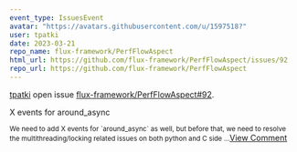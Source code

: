 ```yaml
---
event_type: IssuesEvent
avatar: "https://avatars.githubusercontent.com/u/1597518?"
user: tpatki
date: 2023-03-21
repo_name: flux-framework/PerfFlowAspect
html_url: https://github.com/flux-framework/PerfFlowAspect/issues/92
repo_url: https://github.com/flux-framework/PerfFlowAspect
---
```


<a href='https://github.com/tpatki' target='_blank'>tpatki</a> open issue <a href='https://github.com/flux-framework/PerfFlowAspect/issues/92' target='_blank'>flux-framework/PerfFlowAspect#92</a>.

<p>X events for around_async</p><small>We need to add X events for `around_async` as well, but before that, we need to resolve the multithreading/locking related issues on both python and C side ...</small><a href='https://github.com/flux-framework/PerfFlowAspect/issues/92' target='_blank'>View Comment</a>